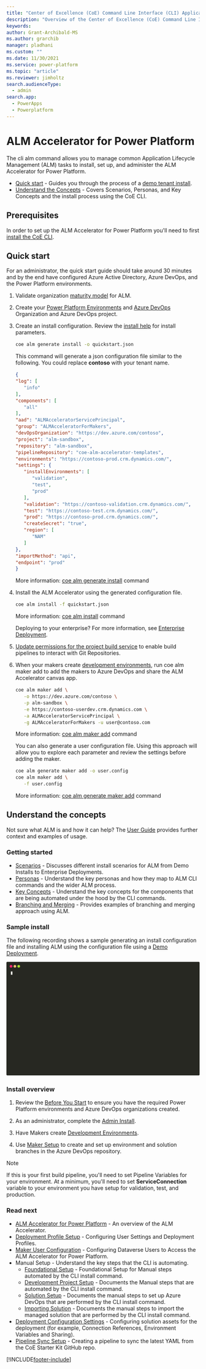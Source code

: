 ```yaml
---
title: "Center of Excellence (CoE) Command Line Interface (CLI) Application Lifecycle Management (ALM) Accelerator"
description: "Overview of the Center of Excellence (CoE) Command Line Interface (CLI) Application Lifecycle Management (ALM) Accelerator commands"
keywords: 
author: Grant-Archibald-MS
ms.author: grarchib
manager: pladhani
ms.custom: ""
ms.date: 11/30/2021
ms.service: power-platform
ms.topic: "article"
ms.reviewer: jimholtz
search.audienceType: 
  - admin
search.app: 
  - PowerApps
  - Powerplatform
---
```


# ALM Accelerator for Power Platform

The cli alm command allows you to manage common Application Lifecycle Management (ALM) tasks to install, set up, and administer the ALM Accelerator for Power Platform.

- [Quick start](#quick-start) - Guides you through the process of a [demo tenant install](./scenarios/tenant-deployments.md#demonstration-deployment).
- [Understand the Concepts](#understand-the-concepts) - Covers Scenarios, Personas, and Key Concepts and the install process using the CoE CLI.

## Prerequisites

In order to set up the ALM Accelerator for Power Platform you'll need to first [install the CoE CLI](../install.md).

## Quick start

For an administrator, the quick start guide should take around 30 minutes and by the end have configured Azure Active Directory, Azure DevOps, and the Power Platform environments.

1. Validate organization [maturity model](./maturity/overview.md#quick-start) for ALM.

1. Create your [Power Platform Environments](./before-you-start.md#power-platform) and [Azure DevOps](./before-you-start.md#azure-devops) Organization and Azure DevOps project.

1. Create an install configuration. Review the [install help](https://github.com/microsoft/coe-starter-kit/tree/main/coe-cli/docs/help/alm/install.md) for install parameters.

   ```bash
   coe alm generate install -o quickstart.json
   ```

   This command will generate a json configuration file similar to the following. You could replace **contoso** with your tenant name.

   ```json
   {
   "log": [
      "info"
   ],
   "components": [
      "all"
   ],
   "aad": "ALMAcceleratorServicePrincipal",
   "group": "ALMAcceleratorForMakers",
   "devOpsOrganization": "https://dev.azure.com/contoso",
   "project": "alm-sandbox",
   "repository": "alm-sandbox",
   "pipelineRepository": "coe-alm-accelerator-templates",
   "environments": "https://contoso-prod.crm.dynamics.com/",
   "settings": {
      "installEnvironments": [
         "validation",
         "test",
         "prod"
      ],
      "validation": "https://contoso-validation.crm.dynamics.com/",
      "test": "https://contoso-test.crm.dynamics.com/",
      "prod": "https://contoso-prod.crm.dynamics.com/",
      "createSecret": "true",
      "region": [
         "NAM"
      ]
   },
   "importMethod": "api",
   "endpoint": "prod"
   }
   ```

   More information: [coe alm generate install](https://github.com/microsoft/coe-starter-kit/tree/main/coe-cli/docs/help/alm/generate/install.md) command

1. Install the ALM Accelerator using the generated configuration file.

   ```bash
   coe alm install -f quickstart.json
   ```

   More information: [coe alm install](https://github.com/microsoft/coe-starter-kit/tree/main/coe-cli/docs/help/alm/install.md) command

   Deploying to your enterprise? For more information, see [Enterprise Deployment](./scenarios/tenant-deployments.md#enterprise-deployment).

1. [Update permissions for the project build service](/power-platform/guidance/coe/setup-almacceleratorpowerplatform#update-permissions-for-the-project-build-service) to enable build pipelines to interact with Git Repositories.

1. When your makers create [development environments](./development-environments.md), run coe alm maker add to add the makers to Azure DevOps and share the ALM Accelerator canvas app.

   ```bash
   coe alm maker add \
      -o https://dev.azure.com/contoso \
      -p alm-sandbox \
      -e https://contoso-userdev.crm.dynamics.com \
      -a ALMAcceleratorServicePrincipal \
      -g ALMAcceleratorForMakers -u user@contoso.com
   ```

   More information: [coe alm maker add](https://github.com/microsoft/coe-starter-kit/tree/main/coe-cli/docs/help/alm/maker/add.md) command

   You can also generate a user configuration file. Using this approach will allow you to explore each parameter and review the settings before adding the maker.

   ```bash
   coe alm generate maker add -o user.config
   coe alm maker add \
      -f user.config
   ```

   More information: [coe alm generate maker add](https://github.com/microsoft/coe-starter-kit/tree/main/coe-cli/docs/help/alm/generate/maker/add.md) command

## Understand the concepts

Not sure what ALM is and how it can help? The [User Guide](/power-platform/guidance/coe/almacceleratorpowerplatform-components) provides further context and examples of usage.

### Getting started

- [Scenarios](./scenarios/overview.md) - Discusses different install scenarios for ALM from Demo Installs to Enterprise Deployments.
- [Personas](./personas.md) - Understand the key personas and how they map to ALM CLI commands and the wider ALM process.
- [Key Concepts](./key-concepts.md) - Understand the key concepts for the components that are being automated under the hood by the CLI commands.
- [Branching and Merging](./branching-and-merging.md) - Provides examples of branching and merging approach using ALM.

### Sample install

The following recording shows a sample generating an install configuration file and installing ALM using the configuration file using a [Demo Deployment](./scenarios/tenant-deployments.md#demonstration-deployment).

![Example](./install.svg)

### Install overview

1. Review the [Before You Start](./before-you-start.md) to ensure you have the required Power Platform environments and Azure DevOps organizations created.

1. As an administrator, complete the [Admin Install](./admin-install.md).

1. Have Makers create [Development Environments](./development-environments.md).

1. Use [Maker Setup](./maker-setup.md) to create and set up environment and solution branches in the Azure DevOps repository.

>[!Note]
>If this is your first build pipeline, you'll need to set Pipeline Variables for your environment. At a minimum, you'll need to set **ServiceConnection** variable to your environment you have setup for validation, test, and production.

### Read next

- [ALM Accelerator for Power Platform](/power-platform/guidance/coe/almacceleratorpowerplatform-components) - An overview of the ALM Accelerator.
- [Deployment Profile Setup](/power-platform/power-platform/guidance/coe/setup-almacceleratorpowerplatform-deployment-profiles) - Configuring User Settings and Deployment Profiles.
- [Maker User Configuration](/power-platform/power-platform/guidance/coe/setup-almacceleratorpowerplatform-users) - Configuring Dataverse Users to Access the ALM Accelerator for Power Platform.
- Manual Setup - Understand the key steps that the CLI is automating.
  - [Foundational Setup](/power-platform/guidance/coe/setup-almacceleratorpowerplatform#foundational-setup) - Foundational Setup for Manual steps automated by the CLI install command.
  - [Development Project Setup](/power-platform/guidance/coe/setup-almacceleratorpowerplatform#development-project-setup) - Documents the Manual steps that are automated by the CLI install command.
  - [Solution Setup](/power-platform/guidance/coe/setup-almacceleratorpowerplatform#solution-setup) - Documents the manual steps to set up Azure DevOps that are performed by the CLI install command.
  - [Importing Solution](/power-platform/guidance/coe/setup-almacceleratorpowerplatform#importing-the-solution-and-configuring-the-app) - Documents the manual steps to import the managed solution that are performed by the CLI install command.
- [Deployment Configuration Settings](/power-platform/power-platform/guidance/coe/setup-almacceleratorpowerplatform-deployment-config) - Configuring solution assets for the deployment (for example, Connection References, Environment Variables and Sharing).
- [Pipeline Sync Setup](/power-platform/power-platform/guidance/coe/setup-almacceleratorpowerplatform-pipeline-sync) - Creating a pipeline to sync the latest YAML from the CoE Starter Kit GitHub repo.

[!INCLUDE[footer-include](../../../../includes/footer-banner.md)]
